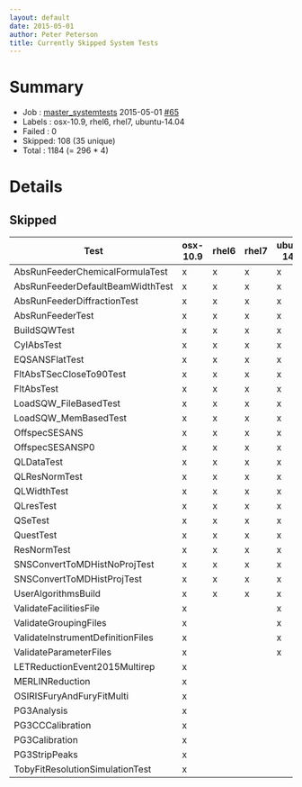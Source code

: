 ```yaml
---
layout: default
date: 2015-05-01
author: Peter Peterson
title: Currently Skipped System Tests
---
```

Summary
=======

* Job    : [master_systemtests](http://builds.mantidproject.org/job/master_systemtests/) 2015-05-01 [#65](http://builds.mantidproject.org/job/master_systemtests/65/)
* Labels : osx-10.9, rhel6, rhel7, ubuntu-14.04
* Failed : 0
* Skipped: 108 (35 unique)
* Total  : 1184 (= 296 * 4)

Details
=======

Skipped
-------

| Test                               | osx-10.9 | rhel6 | rhel7 | ubuntu-14.04 |
|------------------------------------|----------|-------|-------|--------------|
| AbsRunFeederChemicalFormulaTest    |     x    |   x   |   x   |       x      |
| AbsRunFeederDefaultBeamWidthTest   |     x    |   x   |   x   |       x      |
| AbsRunFeederDiffractionTest        |     x    |   x   |   x   |       x      |
| AbsRunFeederTest                   |     x    |   x   |   x   |       x      |
| BuildSQWTest                       |     x    |   x   |   x   |       x      |
| CylAbsTest                         |     x    |   x   |   x   |       x      |
| EQSANSFlatTest                     |     x    |   x   |   x   |       x      |
| FltAbsTSecCloseTo90Test            |     x    |   x   |   x   |       x      |
| FltAbsTest                         |     x    |   x   |   x   |       x      |
| LoadSQW_FileBasedTest              |     x    |   x   |   x   |       x      |
| LoadSQW_MemBasedTest               |     x    |   x   |   x   |       x      |
| OffspecSESANS                      |     x    |   x   |   x   |       x      |
| OffspecSESANSP0                    |     x    |   x   |   x   |       x      |
| QLDataTest                         |     x    |   x   |   x   |       x      |
| QLResNormTest                      |     x    |   x   |   x   |       x      |
| QLWidthTest                        |     x    |   x   |   x   |       x      |
| QLresTest                          |     x    |   x   |   x   |       x      |
| QSeTest                            |     x    |   x   |   x   |       x      |
| QuestTest                          |     x    |   x   |   x   |       x      |
| ResNormTest                        |     x    |   x   |   x   |       x      |
| SNSConvertToMDHistNoProjTest       |     x    |   x   |   x   |       x      |
| SNSConvertToMDHistProjTest         |     x    |   x   |   x   |       x      |
| UserAlgorithmsBuild                |     x    |   x   |   x   |       x      |
| ValidateFacilitiesFile             |     x    |       |       |       x      |
| ValidateGroupingFiles              |     x    |       |       |       x      |
| ValidateInstrumentDefinitionFiles  |     x    |       |       |       x      |
| ValidateParameterFiles             |     x    |       |       |       x      |
| LETReductionEvent2015Multirep      |     x    |       |       |              |
| MERLINReduction                    |     x    |       |       |              |
| OSIRISFuryAndFuryFitMulti          |     x    |       |       |              |
| PG3Analysis                        |     x    |       |       |              |
| PG3CCCalibration                   |     x    |       |       |              |
| PG3Calibration                     |     x    |       |       |              |
| PG3StripPeaks                      |     x    |       |       |              |
| TobyFitResolutionSimulationTest    |     x    |       |       |              |
